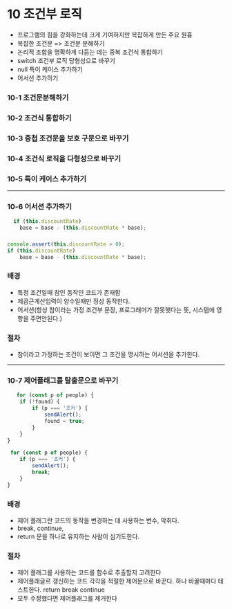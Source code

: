# 10 조건부 로직

- 프로그램의 힘을 강화하는데 크게 기여하지만 복잡하게 만든 주요 원흉
- 복잡한 조건문 => 조건문 분해하기
- 논리적 조합을 명확하게 다듬는 데는 중복 조건식 통합하기
- switch 조건부 로직 당형성으로 바꾸기
- null 특이 케이스 추가하기
- 어서션 추가하기

### 10-1 조건문분해하기

### 10-2 조건식 통합하기

### 10-3 중첩 조건문을 보호 구문으로 바꾸기

### 10-4 조건식 로직을 다형성으로 바꾸기

### 10-5 특이 케이스 추가하기

---

### 10-6 어서션 추가하기
~~~javascript
  if (this.discountRate)
	base = base - (this.discountRate * base);
~~~
###                 
~~~javascript
console.assert(this.discountRate > 0);
if (this.discountRate)
	base = base - (this.discountRate * base);
~~~
### 배경
- 특정 조건일때 참인 동작인 코드가 존재함
- 제곱근계산입력이 양수일때만 정상 동작한다.
- 어서션(항상 참이라는 가정 조건부 문장, 프로그래머가 잘못햇다는 뜻, 시스템에 영향을 주면안된다.)
### 절차
- 참이라고 가정하는 조건이 보이면 그 조건을 명시하는 어서션을 추가한다.

---

### 10-7 제어플래그를 탈출문으로 바꾸기

~~~javascript
   for (const p of people) {
	if (!found) {
		if (p === '조커') {
			sendAlert();
			found = true;
		}
	}
}
~~~

~~~javascript
 for (const p of people) {
	if (p === '조커') {
	    sendAlert();
		break;
	}
}
~~~

### 배경

- 제어 플래그란 코드의 동작을 변경하는 데 사용하는 변수, 악취다.
- break, continue,
- return 문을 하나로 유지하는 사람이 심기도한다.

### 절차

- 제어 플래그를 사용하는 코드를 함수로 추출할지 고려한다
- 제어플래글르 갱신하는 코드 각각을 적절한 제어문으로 바꾼다. 하나 바꿀때마다 테스트한다. return break continue
- 모두 수정했다면 제어플래그를 제거한다